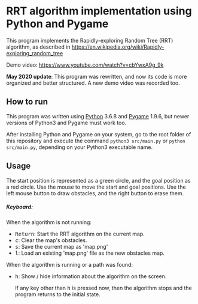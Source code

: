 # RRT algorithm implementation using Python and Pygame

This program implements the Rapidly-exploring Random Tree (RRT) algorithm, as described in https://en.wikipedia.org/wiki/Rapidly-exploring_random_tree

Demo video: https://www.youtube.com/watch?v=cbYwxA9g_9k

**May 2020 update**: This program was rewritten, and now its code is more organized and better structured. A new demo video was recorded too.



## How to run

This program was written using [Python](https://www.python.org/) 3.6.8 and [Pygame](https://www.pygame.org/) 1.9.6, but newer versions of Python3 and Pygame must work too.

After installing Python and Pygame on your system, go to the root folder of this repository and execute the command `python3 src/main.py` or `python src/main.py`, depending on your Python3 executable name.



## Usage

The start position is represented as a green circle, and the goal position as a red circle.
Use the mouse to move the start and goal positions.
Use the left mouse button to draw obstacles, and the right button to erase them.

##### Keyboard:

When the algorithm is not running:

- <kbd>Return</kbd>: Start the RRT algorithm on the current map.
- <kbd>c</kbd>: Clear the map's obstacles.
- <kbd>s</kbd>: Save the current map as 'map.png'
- <kbd>l</kbd>: Load an existing 'map.png' file as the new obstacles map.

When the algorithm is running or a path was found:

- <kbd>h</kbd>: Show / hide information about the algorithm on the screen.

  If any key other than <kbd>h</kbd> is pressed now, then the algorithm stops and the program returns to the initial state.